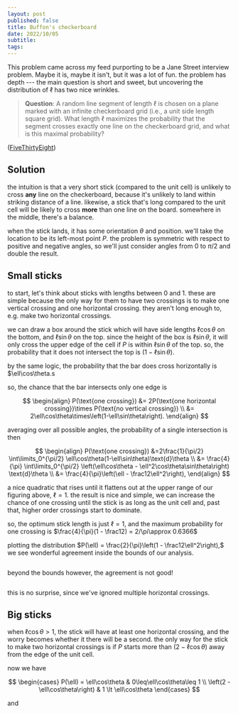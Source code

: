 ```yaml
---
layout: post
published: false
title: Buffon's checkerboard
date: 2022/10/05
subtitle: 
tags:
---
```


This problem came across my feed purporting to be a Jane Street interview problem. Maybe it is, maybe it isn't, but it was a lot of fun. the problem has depth --- the main question is short and sweet, but uncovering the distribution of $\ell$ has two nice wrinkles.
 
>**Question**: A random line segment of length $\ell$ is chosen on a plane marked with an infinite checkerboard grid (i.e., a unit side length square grid). What length $\ell$ maximizes the probability that the segment crosses exactly one line on the checkerboard grid, and what is this maximal probability?

<!--more-->

([FiveThirtyEight](URL))

## Solution

the intuition is that a very short stick (compared to the unit cell) is unlikely to cross **any** line on the checkerboard, because it's unlikely to land within striking distance of a line. likewise, a stick that's long compared to the unit cell will be likely to cross **more** than one line on the board. somewhere in the middle, there's a balance.

when the stick lands, it has some orientation $\theta$ and position. we'll take the location to be its left-most point $P.$ the problem is symmetric with respect to positive and negative angles, so we'll just consider angles from $0$ to $\pi/2$ and double the result. 

## Small sticks

to start, let's think about sticks with lengths between $0$ and $1.$ these are simple because the only way for them to have two crossings is to make one vertical crossing and one horizontal crossing. they aren't long enough to, e.g. make two horizontal crossings.

we can draw a box around the stick which will have side lengths $\ell\cos\theta$ on the bottom, and $\ell\sin\theta$ on the top. since the height of the box is $\ell\sin\theta,$ it will only cross the upper edge of the cell if $P$ is within $\ell\sin\theta$ of the top. so, the probability that it does not intersect the top is $(1 - \ell\sin\theta).$ 

by the same logic, the probability that the bar does cross horizontally is $\ell\cos\theta.s 

so, the chance that the bar intersects only one edge is 

$$
\begin{align}
  P(\text{one crossing}) &= 2P(\text{one horizontal crossing})\times P(\text{no vertical crossing}) \\
  &= 2\ell\cos\theta\times\left(1-\ell\sin\theta\right).
\end{align}
$$

averaging over all possible angles, the probability of a single intersection is then

$$
\begin{align}
  P(\text{one crossing}) &=2\frac{1}{\pi/2} \int\limits_0^{\pi/2} \ell\cos\theta(1-\ell\sin\theta)\text{d}\theta \\
  &= \frac{4}{\pi} \int\limits_0^{\pi/2} \left(\ell\cos\theta - \ell^2\cos\theta\sin\theta\right) \text{d}\theta \\
  &= \frac{4}{\pi}\left(\ell - \frac12\ell^2\right),
\end{align}
$$

a nice quadratic that rises until it flattens out at the upper range of our figuring above, $\ell = 1.$ the result is nice and simple, we can increase the chance of one crossing until the stick is as long as the unit cell and, past that, higher order crossings start to dominate. 

so, the optimum stick length is just $\ell=1,$ and the maximum probability for one crossing is $\frac{4}{\pi}(1 - \frac12) = 2/\pi\approx 0.6366$

plotting the distribution $P(\ell) = \frac{2}{\pi}\left(1 - \frac12\ell^2\right),$ we see wonderful agreement inside the bounds of our analysis.

![]()

beyond the bounds however, the agreement is not good! 

![]()

this is no surprise, since we've ignored multiple horizontal crossings. 

## Big sticks

when $\ell\cos\theta > 1,$ the stick will have at least one horizontal crossing, and the worry becomes whether it there will be a second. the only way for the stick to make two horizontal crossings is if $P$ starts more than $\left(2 - \ell\cos\theta\right)$ away from the edge of the unit cell. 

now we have

$$
\begin{cases}
  P(\ell) = \ell\cos\theta & 0\leq\ell\cos\theta\leq 1 \\
            \left(2 - \ell\cos\theta\right) & 1 \lt \ell\cos\theta
\end{cases}     
$$

and



<br>
